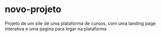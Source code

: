 # novo-projeto
 Projeto de um site de uma plataforma de cursos, com uma landing page interativa e uma pagina para logar na plataforma
